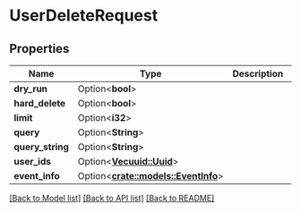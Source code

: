 # UserDeleteRequest

## Properties

Name | Type | Description | Notes
------------ | ------------- | ------------- | -------------
**dry_run** | Option<**bool**> |  | [optional]
**hard_delete** | Option<**bool**> |  | [optional]
**limit** | Option<**i32**> |  | [optional]
**query** | Option<**String**> |  | [optional]
**query_string** | Option<**String**> |  | [optional]
**user_ids** | Option<[**Vec<uuid::Uuid>**](uuid::Uuid.md)> |  | [optional]
**event_info** | Option<[**crate::models::EventInfo**](EventInfo.md)> |  | [optional]

[[Back to Model list]](../README.md#documentation-for-models) [[Back to API list]](../README.md#documentation-for-api-endpoints) [[Back to README]](../README.md)


